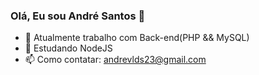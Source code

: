 ### Olá, Eu sou André Santos 👋


- 🔭 Atualmente trabalho com Back-end(PHP && MySQL)
- 🌱 Estudando NodeJS
- 📫 Como contatar: andrevlds23@gmail.com


